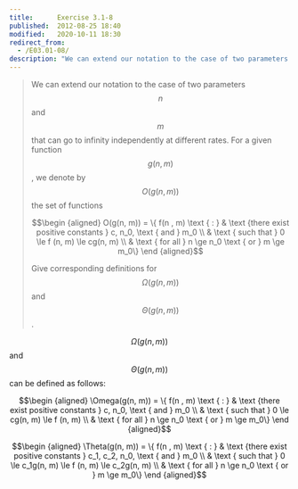 ```yaml
---
title:      Exercise 3.1-8
published:  2012-08-25 18:40
modified:   2020-10-11 18:30
redirect_from:
  - /E03.01-08/
description: "We can extend our notation to the case of two parameters n and m that can go to infinity independently at different rates. For a given function g(n, m), we denote by O(g(n,m)) the set of functions..."
---
```


> We can extend our notation to the case of two parameters $$n$$ and $$m$$ that can go to infinity independently at different rates. For a given function $$g(n, m)$$, we denote by $$O(g(n, m))$$ the set of functions
>
> $$\begin {aligned}
O(g(n, m)) = \{ f(n , m) \text { : } & \text {there exist positive constants } c, n_0, \text { and } m_0 \\
& \text { such that } 0 \le f (n, m) \le cg(n, m) \\
& \text { for all } n \ge n_0 \text { or } m \ge m_0\}
\end {aligned}$$
>
> Give corresponding definitions for $$\Omega(g(n, m))$$ and $$\Theta(g(n, m))$$.

$$\Omega(g(n, m))$$ and $$\Theta(g(n, m))$$ can be defined as follows:

$$\begin {aligned}
\Omega(g(n, m)) = \{ f(n , m) \text { : } & \text {there exist positive constants } c, n_0, \text { and } m_0 \\
& \text { such that } 0 \le cg(n, m) \le f (n, m) \\
& \text { for all } n \ge n_0 \text { or } m \ge m_0\}
\end {aligned}$$

$$\begin {aligned}
\Theta(g(n, m)) = \{ f(n , m) \text { : } & \text {there exist positive constants } c_1, c_2, n_0, \text { and } m_0 \\
& \text { such that } 0 \le c_1g(n, m) \le f (n, m) \le c_2g(n, m) \\
& \text { for all } n \ge n_0 \text { or } m \ge m_0\}
\end {aligned}$$
